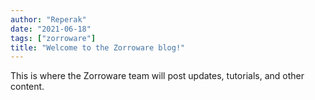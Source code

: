 ```yaml
---
author: "Reperak"
date: "2021-06-18"
tags: ["zorroware"]
title: "Welcome to the Zorroware blog!"
---
```


This is where the Zorroware team will post updates, tutorials, and other content.
